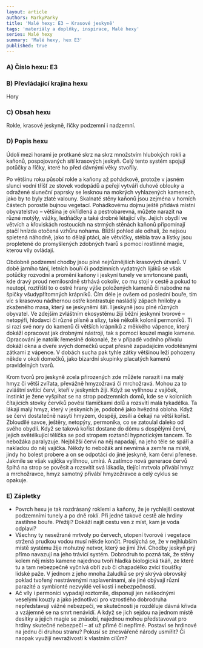 ```yaml
---
layout: article
authors: MarkyParky
title: 'Malé hexy: E3 – Krasové jeskyně'
tags: 'materiály a doplňky, inspirace, Malé hexy'
series: Malé hexy
summary: 'Malé hexy, hex E3'
published: true
---
```

### A) Číslo hexu: E3

### B) Převládající krajina hexu

Hory

### C) Obsah hexu

Rokle, krasové jeskyně, říčky podzemní i nadzemní.
  
### D) Popis hexu

Údolí mezi horami je protkané skrz na skrz množstvím hlubokých roklí a kaňonů, pospojovaných sítí krasových jeskyň. Celý tento systém spojují potůčky a říčky, které ho před dávnými věky stvořily.

Po většinu roku působí rokle a kaňony až pohádkově, protože v jasném slunci vodní tříšť ze stovek vodopádů a peřejí vytváří duhové oblouky a odražené sluneční paprsky se lesknou na mokrých vyhlazených kamenech, jako by to byly zlaté valouny. Skalnaté stěny kaňonů jsou zejména v horních částech porostlé bujnou vegetací. Pohádkovému dojmu ještě přidává místní obyvatelstvo – většina je okřídlená a pestrobarevná, můžete narazit na různé motýly, vážky, ledňáčky a také drobné létající víly. Jejich obydlí ve větvích a křoviskách rostoucích na strmých stěnách kaňonů připomínají ptačí hnízda otočená vzhůru nohama. Bližší pohled ale odhalí, že nejsou spletená náhodně, jako to dělají ptáci, ale větvičky, stébla trav a lístky jsou propletené do promyšlených zdobných tvarů s pomocí rostlinné magie, kterou víly ovládají.

Obdobně podzemní chodby jsou plné nejrůznějších krasových útvarů. V době jarního tání, letních bouří či podzimních vydatných lijáků se však potůčky rozvodní a promění kaňony i jeskyní tunely ve smrtonosné pasti, kde dravý proud nemilosrdně strhává cokoliv, co mu stojí v cestě a pokud to neutopí, roztříští to o ostré hrany výše položených kamenů či nabodne na špičky všudypřítomných krápníků. Čím déle je ovšem od poslední bouře, tím víc s krasovou nádhernou ostře kontrastuje nasládlý zápach hniloby a zkaženého masa, který se jeskyněmi šíří. I jeskyně jsou plné různých obyvatel. Ve zdejším zvláštním ekosystému žijí běžní jeskynní tvorové – netopýři, hlodavci či různé plísně a slizy, také několik kolonií permoníků. Ti si razí své nory do kamenů či větších krápníků z měkkého vápence, který dokáží opracovat jak drobnými nástroji, tak s pomocí kouzel magie kamene. Opracování je natolik řemeslně dokonalé, že v případě vodního přívalu dokáží okna a dveře svých domečků ucpat přesně zapadajícím vodotěsnými zátkami z vápence. V dobách sucha pak tyhle zátky většinou leží pohozeny někde v okolí domečků, jako bizardní skupinky placatých kamenů pravidelných tvarů.

Krom tvorů pro jeskyně zcela přirozených zde můžete narazit i na malý hmyz či větší zvířata, převážně hmyzožravá či mrchožravá. Mohou za to zvláštní svítící červi, kteří v jeskyních žijí. Když se vylíhnou z vajíček, instinkt je žene vyšplhat se na strop podzemních domů, kde se v koloniích čítajících stovky červíků pověsí tlamičkami dolů a rozsvítí malá tykadélka. Ta lákají malý hmyz, který v jeskyních je, podobně jako hvězdná obloha. Když se červi dostatečně nasytí hmyzem, dospějí, zesílí a čekají na větší kořist. Zbloudilé savce, ještěry, netopýry, permoníka, co se zatoulal daleko od svého obydlí. Když se taková kořist dostane do dómu s dospělými červi, jejich světélkující tělíčka se pod stropem roztančí hypnotickým tancem. To nebožáka paralyzuje. Nejbližší červi na něj napadají, na jeho těle se spáří a nakladou do něj vajíčka. Někdy to nebožák ani nevnímá a zemře na místě, jindy ho bolest probere a on se odpotácí do jiné jeskyně, kam červi přenese. Jakmile se však vajíčka vylíhnou, umírá. A zatímco nová generace červů šplhá na strop se pověsit a rozsvítit svá lákadla, tlející mrtvola přivábí hmyz a mrchožravce, hmyz samotný přivábí hmyzožravce a celý cyklus se opakuje.
  
### E) Zápletky
- Povrch hexu je tak rozdrásaný roklemi a kaňony, že je rychlejší cestovat podzemními tunely a po dně roklí. Při jedné takové cestě ale hrdiny zastihne bouře. Přežijí? Dokáží najít cestu ven z míst, kam je voda odplaví?
- Všechny ty nesežrané mrtvoly po červech, utopení tvorové i vegetace stržená prudkou vodou musí někde končit. Proslýchá se, že v nejhlubším místě systému žije mohutný netvor, který se jimi živí. Chodby jeskyň prý přímo navazují na jeho trávicí systém. Dobrodruh to pozná tak, že stěny kolem něj místo kamene najednou tvoří hladká biologická tkáň, ze které tu a tam nebezpečně vyčnívá obří zub či chapadélko zvící tloušťky lidské paže. V jednom z jeho mnoha žaludků se prý skrývá obrovský poklad tvořený nestrávenými naplaveninami, ale jiné obývají různí parazité a symbionté nezvyklé velikosti i nebezpečnosti.
- Ač víly i permoníci vypadají roztomile, disponují jen neškodnými veselými kouzly a jako jednotlivci pro vzrostlého dobrodruha nepředstavují vážné nebezpečí, ve skutečnosti je rozděluje dávná křivda a vzájemně se na smrt nenávidí. A když se jich sejdou na jednom místě desítky a jejich magie se znásobí, najednou mohou představovat pro hrdiny skutečné nebezpečí – ať už přímé či nepřímé. Postaví se hrdinové na jednu či druhou stranu? Pokusí se znesvářené národy usmířit? Či naopak využijí nevraživosti k vlastním cílům?


